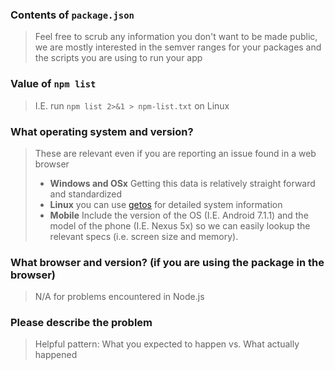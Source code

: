 <!--
Thank you for taking the time to open an issue.

If you are wanting to report a problem, please follow this template.

Feature requests are always welcome assuming you are willing to do the work of implementing the feature.
-->

### Contents of `package.json`

> Feel free to scrub any information you don't want to be made public, we are
> mostly interested in the semver ranges for your packages and the scripts you
> are using to run your app

### Value of `npm list`

> I.E. run `npm list 2>&1 > npm-list.txt` on Linux

### What operating system and version?

> These are relevant even if you are reporting an issue found in a web browser
>
> * **Windows and OSx** Getting this data is relatively straight forward and standardized
> * **Linux** you can use [getos](github.com/retrohacker/getos) for detailed system information
> * **Mobile** Include the version of the OS (I.E. Android 7.1.1) and the model of the phone (I.E. Nexus 5x) so we can easily lookup the relevant specs (i.e. screen size and memory).

### What browser and version? (if you are using the package in the browser)

> N/A for problems encountered in Node.js

### Please describe the problem

> Helpful pattern: What you expected to happen vs. What actually happened
